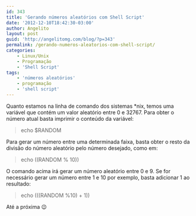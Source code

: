 ```yaml
---
id: 343
title: 'Gerando números aleatórios com Shell Script'
date: '2012-12-10T18:42:30-03:00'
author: Angelito
layout: post
guid: 'http://angelitomg.com/blog/?p=343'
permalink: /gerando-numeros-aleatorios-com-shell-script/
categories:
    - Linux/Unix
    - Programação
    - 'Shell Script'
tags:
    - 'números aleatórios'
    - programação
    - 'shell script'
---
```


Quanto estamos na linha de comando dos sistemas \*nix, temos uma variável que contém um valor aleatório entre 0 e 32767. Para obter o número atual basta imprimir o conteúdo da variável:

> echo $RANDOM

Para gerar um número entre uma determinada faixa, basta obter o resto da divisão do número aleatório pelo número desejado, como em:

> echo $(($RANDOM % 10))

O comando acima irá gerar um número aleatório entre 0 e 9. Se for necessário gerar um número entre 1 e 10 por exemplo, basta adicionar 1 ao resultado:

> echo $((($RANDOM %10) + 1))

Até a próxima 😉